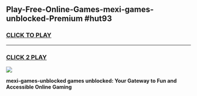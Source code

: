 
## Play-Free-Online-Games-mexi-games-unblocked-Premium #hut93
<h3>
<a href="https://premium.freeplayer.one?title=mexi-games-unblocked&ref=8M">CLICK TO PLAY</a></h3>
<hr>

<h3>
<a href="https://premium.freeplayer.one?title=mexi-games-unblocked&ref=8M">CLICK 2 PLAY</a>
  
</h3>

<a href="https://premium.freeplayer.one?title=mexi-games-unblocked&ref=8M"><img src="https://clearcache.store/games.png"></a>


**mexi-games-unblocked games unblocked: Your Gateway to Fun and Accessible Online Gaming**
